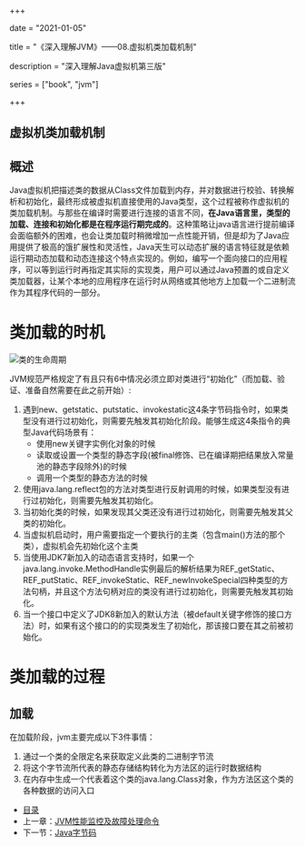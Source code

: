 +++

date = "2021-01-05"

title = "《深入理解JVM》——08.虚拟机类加载机制"

description = "深入理解Java虚拟机第三版"

series = ["book", "jvm"]

+++

## 虚拟机类加载机制

概述
-

Java虚拟机把描述类的数据从Class文件加载到内存，并对数据进行校验、转换解析和初始化，最终形成被虚拟机直接使用的Java类型，这个过程被称作虚拟机的类加载机制。与那些在编译时需要进行连接的语言不同，**在Java语言里，类型的加载、连接和初始化都是在程序运行期完成的**。这种策略让java语言进行提前编译会面临额外的困难，也会让类加载时稍微增加一点性能开销，但是却为了Java应用提供了极高的饿扩展性和灵活性，Java天生可以动态扩展的语言特征就是依赖运行期动态加载和动态连接这个特点实现的。例如，编写一个面向接口的应用程序，可以等到运行时再指定其实际的实现类，用户可以通过Java预置的或自定义类加载器，让某个本地的应用程序在运行时从网络或其他地方上加载一个二进制流作为其程序代码的一部分。

# 类加载的时机


![类的生命周期](https://gopher-cn.icu/images/jvm/JVM-class-run-01.png)

JVM规范严格规定了有且只有6中情况必须立即对类进行“初始化”（而加载、验证、准备自然需要在此之前开始）:
1. 遇到new、getstatic、putstatic、invokestatic这4条字节码指令时，如果类型没有进行过初始化，则需要先触发其初始化阶段。能够生成这4条指令的典型Java代码场景有：
    - 使用new关键字实例化对象的时候
    - 读取或设置一个类型的静态字段(被final修饰、已在编译期把结果放入常量池的静态字段除外)的时候
    - 调用一个类型的静态方法的时候
2. 使用java.lang.reflect包的方法对类型进行反射调用的时候，如果类型没有进行过初始化，则需要先触发其初始化。
3. 当初始化类的时候，如果发现其父类还没有进行过初始化，则需要先触发其父类的初始化。
4. 当虚拟机启动时，用户需要指定一个要执行的主类（包含main()方法的那个类），虚拟机会先初始化这个主类 
5. 当使用JDK7新加入的动态语言支持时，如果一个java.lang.invoke.MethodHandle实例最后的解析结果为REF_getStatic、REF_putStatic、REF_invokeStatic、REF_newInvokeSpecial四种类型的方法句柄，并且这个方法句柄对应的类没有进行过初始化，则需要先触发其初始化。
6. 当一个接口中定义了JDK8新加入的默认方法（被default关键字修饰的接口方法）时，如果有这个接口的的实现类发生了初始化，那该接口要在其之前被初始化。


# 类加载的过程
加载
-

在加载阶段，jvm主要完成以下3件事情：
1. 通过一个类的全限定名来获取定义此类的二进制字节流
2. 将这个字节流所代表的静态存储结构转化为方法区的运行时数据结构
3. 在内存中生成一个代表着这个类的java.lang.Class对象，作为方法区这个类的各种数据的访问入口



- [目录](../)
- 上一章：[JVM性能监控及故障处理命令](../jvm-7-class-struct)
- 下一节：[Java字节码](../jvm-8-byte-code)



















































